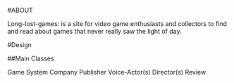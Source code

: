 #ABOUT

Long-lost-games: is a site for video game enthusiasts and collectors to find and read about games that never really saw the light of day.

#Design

##Main Classes

Game
System
Company
Publisher
Voice-Actor(s)
Director(s)
Review
